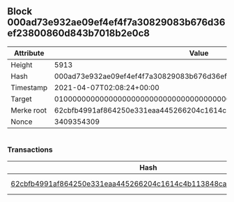 ## Block 000ad73e932ae09ef4ef4f7a30829083b676d36ef23800860d843b7018b2e0c8

Attribute | Value
--- | ---
Height | 5913
Hash | 000ad73e932ae09ef4ef4f7a30829083b676d36ef23800860d843b7018b2e0c8
Timestamp | 2021-04-07T02:08:24+00:00
Target | 0100000000000000000000000000000000000000000000000000000000000000
Merke root | 62cbfb4991af864250e331eaa445266204c1614c4b113848cafc386874cdc755
Nonce | 3409354309

```

```

### Transactions

Hash | Amount
--- | ---
[62cbfb4991af864250e331eaa445266204c1614c4b113848cafc386874cdc755](62cbfb4991af864250e331eaa445266204c1614c4b113848cafc386874cdc755.md) | 10.00000000 SKEPTI 
